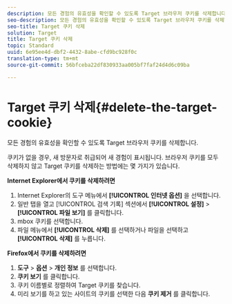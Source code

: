 ```yaml
---
description: 모든 경험의 유효성을 확인할 수 있도록 Target 브라우저 쿠키를 삭제합니다.
seo-description: 모든 경험의 유효성을 확인할 수 있도록 Target 브라우저 쿠키를 삭제합니다.
seo-title: Target 쿠키 삭제
solution: Target
title: Target 쿠키 삭제
topic: Standard
uuid: 6e95ee4d-dbf2-4432-8abe-cfd9bc928f0c
translation-type: tm+mt
source-git-commit: 56bfceba22df830933aa005bf7faf24d4d6c09ba

---
```



# Target 쿠키 삭제{#delete-the-target-cookie}

모든 경험의 유효성을 확인할 수 있도록 Target 브라우저 쿠키를 삭제합니다.

쿠키가 없을 경우, 새 방문자로 취급되어 새 경험이 표시됩니다. 브라우저 쿠키를 모두 삭제하지 않고 Target 쿠키를 삭제하는 방법에는 몇 가지가 있습니다.

**Internet Explorer에서 쿠키를 삭제하려면**

1. Internet Explorer의 도구 메뉴에서 **[!UICONTROL 인터넷 옵션]** 을 선택합니다.
1. 일반 탭을 열고 [!UICONTROL 검색 기록] 섹션에서 **[!UICONTROL 설정]** &gt; **[!UICONTROL 파일 보기]** 를 클릭합니다.
1. mbox 쿠키를 선택합니다.
1. 파일 메뉴에서 **[!UICONTROL 삭제]** 를 선택하거나 파일을 선택하고 **[!UICONTROL 삭제]** 를 누릅니다.

**Firefox에서 쿠키를 삭제하려면**

1. **도구** &gt; **옵션** &gt; **개인 정보** 를 선택합니다.
1. **쿠키 보기** 를 클릭합니다.
1. 쿠키 이름별로 정렬하여 Target 쿠키를 찾습니다.
1. 미리 보기를 하고 있는 사이트의 쿠키를 선택한 다음 **쿠키 제거** 를 클릭합니다.

